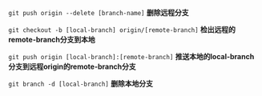 `git push origin --delete [branch-name]` **删除远程分支**

`git checkout -b [local-branch] origin/[remote-branch]` **检出远程的remote-branch分支到本地**

`git push origin [local-branch]:[remote-branch]` **推送本地的local-branch分支到远程origin的remote-branch分支**

`git branch -d [local-branch]` **删除本地分支**